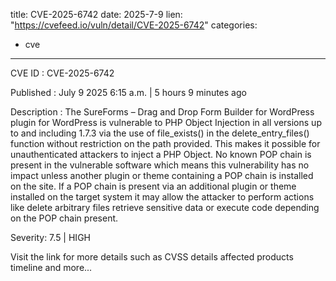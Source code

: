  
title: CVE-2025-6742
date: 2025-7-9
lien: "https://cvefeed.io/vuln/detail/CVE-2025-6742"
categories:
  - cve
---

CVE ID : CVE-2025-6742

Published :  July 9
2025
6:15 a.m. | 5 hours
9 minutes ago

Description : The SureForms – Drag and Drop Form Builder for WordPress plugin for WordPress is vulnerable to PHP Object Injection in all versions up to
and including
1.7.3 via the use of file_exists() in the delete_entry_files() function without restriction on the path provided. This makes it possible for unauthenticated attackers to inject a PHP Object. No known POP chain is present in the vulnerable software
which means this vulnerability has no impact unless another plugin or theme containing a POP chain is installed on the site. If a POP chain is present via an additional plugin or theme installed on the target system
it may allow the attacker to perform actions like delete arbitrary files
retrieve sensitive data
or execute code depending on the POP chain present.

Severity: 7.5 | HIGH

Visit the link for more details
such as CVSS details
affected products
timeline
and more...

